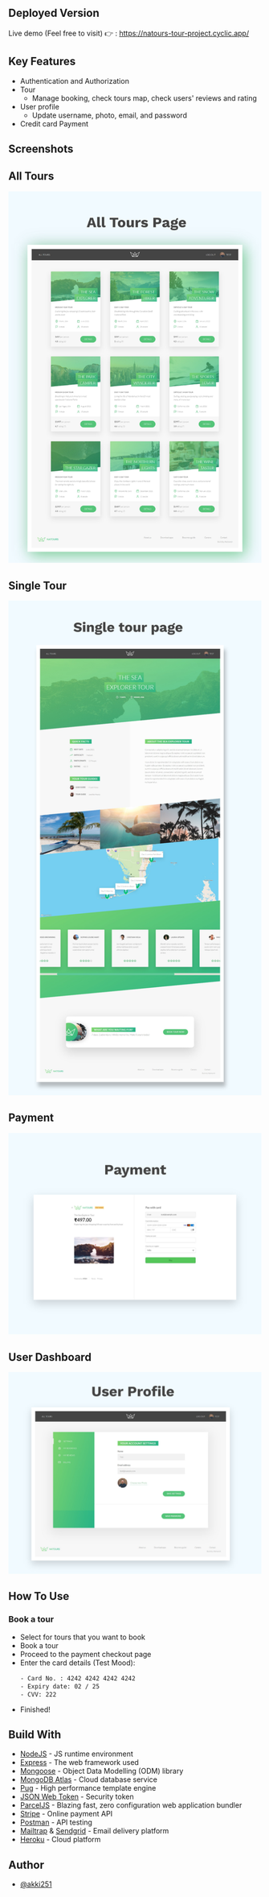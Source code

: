 
## Deployed Version
Live demo (Feel free to visit) 👉 : https://natours-tour-project.cyclic.app/


## Key Features

* Authentication and Authorization
* Tour
  - Manage booking, check tours map, check users' reviews and rating
* User profile
  - Update username, photo, email, and password
* Credit card Payment

## Screenshots
 ## All Tours
![All Tours Page](https://github.com/akki251/Natours-Project/blob/master/AllToursPage3.png)

## Single Tour
![Single Tour Page](https://github.com/akki251/Natours-Project/blob/master/singleTourPage.png)



## Payment 
![Single Tour Page](https://github.com/akki251/Natours-Project/blob/master/Payment.png)



## User Dashboard
![Single Tour Page](https://github.com/akki251/Natours-Project/blob/master/UserProfile.png)




## How To Use

### Book a tour
* Select for tours that you want to book
* Book a tour
* Proceed to the payment checkout page
* Enter the card details (Test Mood):
  ```
  - Card No. : 4242 4242 4242 4242
  - Expiry date: 02 / 25
  - CVV: 222
  ```
* Finished!


## Build With

* [NodeJS](https://nodejs.org/en/) - JS runtime environment
* [Express](http://expressjs.com/) - The web framework used
* [Mongoose](https://mongoosejs.com/) - Object Data Modelling (ODM) library
* [MongoDB Atlas](https://www.mongodb.com/cloud/atlas) - Cloud database service
* [Pug](https://pugjs.org/api/getting-started.html) - High performance template engine
* [JSON Web Token](https://jwt.io/) - Security token
* [ParcelJS](https://parceljs.org/) - Blazing fast, zero configuration web application bundler
* [Stripe](https://stripe.com/) - Online payment API
* [Postman](https://www.getpostman.com/) - API testing
* [Mailtrap](https://mailtrap.io/) & [Sendgrid](https://sendgrid.com/) - Email delivery platform
* [Heroku](https://www.heroku.com/) - Cloud platform

  
## Author
- [@akki251](https://github.com/akki251)

